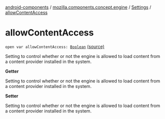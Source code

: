 [android-components](../../index.md) / [mozilla.components.concept.engine](../index.md) / [Settings](index.md) / [allowContentAccess](./allow-content-access.md)

# allowContentAccess

`open var allowContentAccess: `[`Boolean`](https://kotlinlang.org/api/latest/jvm/stdlib/kotlin/-boolean/index.html) [(source)](https://github.com/mozilla-mobile/android-components/blob/master/components/concept/engine/src/main/java/mozilla/components/concept/engine/Settings.kt#L101)

Setting to control whether or not the engine is allowed to load content from a content
provider installed in the system.

**Getter**

Setting to control whether or not the engine is allowed to load content from a content
provider installed in the system.

**Setter**

Setting to control whether or not the engine is allowed to load content from a content
provider installed in the system.

